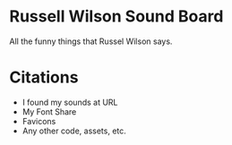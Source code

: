 <!-- Your Screenshot placeholder -->

# Russell Wilson Sound Board
All the funny things that Russel Wilson says. 

# Citations
* I found my sounds at URL
* My Font Share
* Favicons
* Any other code, assets, etc.
